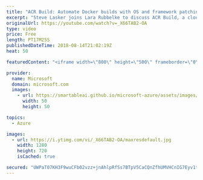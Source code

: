 ```yaml
---
title: "ACR Build: Automate Docker builds with OS and framework patching | Azure Friday"
excerpt: "Steve Lasker joins Lara Rubbelke to discuss ACR Build, a cloud-native container build solution enabling pre-check, git commit and base image update docker builds for OS and framework patching. [03:18] Demo Start     For more information:    + Automate OS and framework patching with ACR Build (docs) https://aka.ms/azfr/455/01"
originalUrl: https://youtube.com/watch?v=_X66TAB2-OA
type: video
price: Free
length: PT17M25S
publishedDateTime: 2018-08-14T21:02:19Z
heat: 50

featuredContent: "<iframe width=\"800\" height=\"500\" frameborder=\"0\" src=\"https://www.youtube.com/embed/_X66TAB2-OA\" allow=\"accelerometer; autoplay; encrypted-media; gyroscope; picture-in-picture\" allowfullscreen></iframe>"

provider:
  name: Microsoft
  domain: microsoft.com
  images:
    - url: https://smartableai.github.io/microsoft-azure/assets/images/organizations/microsoft.com-50x50.jpg
      width: 50
      height: 50

topics:
  - Azure

images:
  - url: https://i.ytimg.com/vi/_X66TAB2-OA/maxresdefault.jpg
    width: 1280
    height: 720
    isCached: true

secured: "UWPaT07KH3F9wuCFb02vzz+jnAhlpRfSs7BTpV5CaCQnZfhUMVHCnIG7Eyv1t+0XhF42Y/cW6kDJWoAyPomXR/Js2YFLcDxAYsrlmTNeGLqC1DxUEpc4wMMXBlYnBCwPREPmRVWJqx0hpiRj8aGOQAfnzXjsiTyfWIkYFeBKxnvhuGJ14QJlfcoVeXQNUZvPLbw+1LEGfCTrw578+vpdXBk1y/ESKVW0Kuw4RwyFTVNslyxw3wCjmkedBi2hY3MRPBjroLRmIztnGSQma4hzQ3MswKWmYr14a/MjCy+f01COC8R89qAaBQXgGOjVBnjE3QpdZ/Tt3VAwPUc62iLj//sRGfjPH4r/vW9DGoW8DqhWclOBSJpsNQxB0imdf3gjKrysNqrtqmxtIpnBS2fGsqu2kz3KHWVkEfr4aPNIFMI=;i/itTilAzu2lruHvXoX47w=="
---
```


